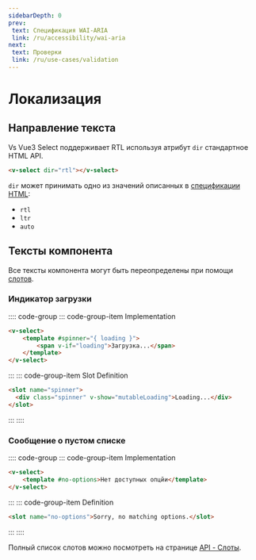 ```yaml
---
sidebarDepth: 0
prev:
 text: Спецификация WAI-ARIA
 link: /ru/accessibility/wai-aria
next:
 text: Проверки
 link: /ru/use-cases/validation
---
```


# Локализация

## Направление текста

Vs Vue3 Select поддерживает RTL используя атрибут `dir` стандартное HTML API.

```html
<v-select dir="rtl"></v-select>
```

`dir` может принимать одно из значений описанных в 
[спецификации HTML](https://developer.mozilla.org/en-US/docs/Web/HTML/Global_attributes/dir):

- `rtl`
- `ltr`
- `auto`

## Тексты компонента

Все тексты компонента могут быть переопределены при помощи
[слотов](https://vuejs.org/guide/essentials/component-basics.html#Content-Distribution-with-Slots).

### Индикатор загрузки

:::: code-group
::: code-group-item Implementation
```html
<v-select>
    <template #spinner="{ loading }">
        <span v-if="loading">Загрузка...</span>
    </template>
</v-select>
```
:::
::: code-group-item Slot Definition
```html
<slot name="spinner">
  <div class="spinner" v-show="mutableLoading">Loading...</div>
</slot>
```
:::
::::

### Сообщение о пустом списке

:::: code-group
::: code-group-item Implementation
```html
<v-select>
    <template #no-options>Нет доступных опцйи</template>
</v-select>
```
:::
::: code-group-item Definition
```html
<slot name="no-options">Sorry, no matching options.</slot>
```
:::
::::

Полный список слотов можно посмотреть на странице [API - Слоты](../../../ru/api/slots).

